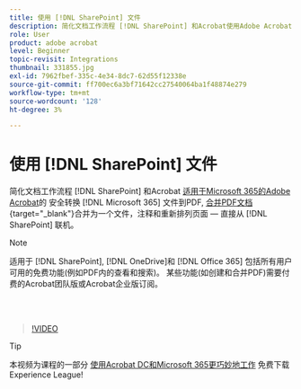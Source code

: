 ```yaml
---
title: 使用 [!DNL SharePoint] 文件
description: 简化文档工作流程 [!DNL SharePoint] 和Acrobat使用Adobe Acrobat [!DNL Microsoft 365]
role: User
product: adobe acrobat
level: Beginner
topic-revisit: Integrations
thumbnail: 331855.jpg
exl-id: 7962fbef-335c-4e34-8dc7-62d55f12338e
source-git-commit: ff700ec6a3bf71642cc27540064ba1f48874e279
workflow-type: tm+mt
source-wordcount: '128'
ht-degree: 3%

---
```


# 使用 [!DNL SharePoint] 文件

简化文档工作流程 [!DNL SharePoint] 和Acrobat [适用于Microsoft 365的Adobe Acrobat](https://appsource.microsoft.com/en-us/product/web-apps/adobeinc.adobe-document-cloud-pdf?tab=Overview)的 安全转换 [!DNL Microsoft 365] 文件到PDF, [合并PDF文档](https://www.adobe.com/acrobat/online/merge-pdf.html){target=&quot;_blank&quot;}合并为一个文件，注释和重新排列页面 — 直接从 [!DNL SharePoint] 联机。

>[!NOTE]
>
>适用于 [!DNL SharePoint], [!DNL OneDrive]和 [!DNL Office 365] 包括所有用户可用的免费功能(例如PDF内的查看和搜索)。 某些功能(如创建和合并PDF)需要付费的Acrobat团队版或Acrobat企业版订阅。

<br> 

>[!VIDEO](https://video.tv.adobe.com/v/331855?hidetitle=true)

>[!TIP]
>
>本视频为课程的一部分 [使用Acrobat DC和Microsoft 365更巧妙地工作](https://experienceleague.adobe.com/?recommended=Acrobat-U-1-2021.microsoft365) 免费下载Experience League!
